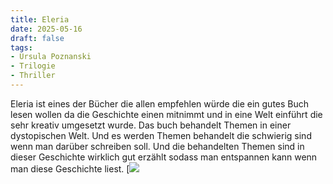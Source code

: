 ```yaml
--- 
title: Eleria
date: 2025-05-16 
draft: false 
tags: 
- Ursula Poznanski 
- Trilogie 
- Thriller
---
```


Eleria ist eines der Bücher die allen empfehlen würde die ein gutes Buch lesen wollen da die Geschichte einen mitnimmt und in eine Welt einführt die sehr kreativ umgesetzt wurde.
Das buch behandelt Themen in einer dystopischen Welt. Und es werden Themen behandelt die schwierig sind wenn man darüber schreiben soll. Und die behandelten Themen sind in dieser Geschichte wirklich gut erzählt sodass man entspannen kann wenn man diese Geschichte liest.
[![](Pasted%20image%2020250516165705.jpg)